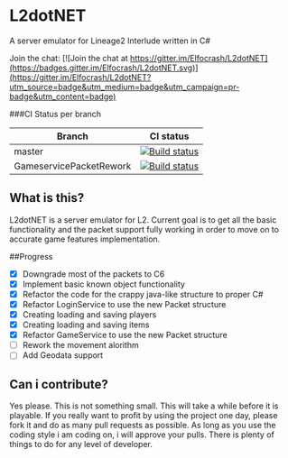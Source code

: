 # L2dotNET
A server emulator for Lineage2 Interlude written in C#

Join the chat: [![Join the chat at https://gitter.im/Elfocrash/L2dotNET](https://badges.gitter.im/Elfocrash/L2dotNET.svg)](https://gitter.im/Elfocrash/L2dotNET?utm_source=badge&utm_medium=badge&utm_campaign=pr-badge&utm_content=badge)

###CI Status per branch

| Branch        | CI status        |
| ------------- |:-------------:|
| master      | [![Build status](https://ci.appveyor.com/api/projects/status/wfiyl4ve9uj0rhtx/branch/master?svg=true)](https://ci.appveyor.com/project/Elfocrash/l2dotnet/branch/master) |
| GameservicePacketRework      | [![Build status](https://ci.appveyor.com/api/projects/status/wfiyl4ve9uj0rhtx/branch/gameservcicepacketrework?svg=true)](https://ci.appveyor.com/project/Elfocrash/l2dotnet/branch/gameservcicepacketrework)      |

## What is this?
L2dotNET is a server emulator for L2.
Current goal is to get all the basic functionality and the packet support fully working in order to move on to accurate game features implementation. 

##Progress
- [x] Downgrade most of the packets to C6
- [x] Implement basic known object functionality
- [x] Refactor the code for the crappy java-like structure to proper C#
- [x] Refactor LoginService to use the new Packet structure
- [x] Creating loading and saving players
- [x] Creating loading and saving items
- [x] Refactor GameService to use the new Packet structure
- [ ] Rework the movement alorithm
- [ ] Add Geodata support

## Can i contribute?
Yes please. This is not something small. This will take a while before it is playable.
If you really want to profit by using the project one day, please fork it and do as many pull requests
as possible. As long as you use the coding style i am coding on, i will approve your pulls.
There is plenty of things to do for any level of developer.


